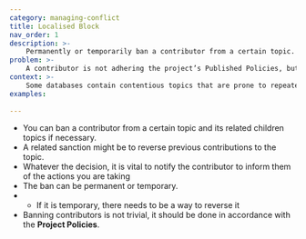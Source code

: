 ```yaml
---
category: managing-conflict
title: Localised Block
nav_order: 1
description: >-
    Permanently or temporarily ban a contributor from a certain topic.
problem: >-
    A contributor is not adhering the project’s Published Policies, but this is only happening when contributing to a certain topic.
context: >-
    Some databases contain contentious topics that are prone to repeated contradictory edits (an ‘edit war’), or contain localised topics of interest that lend themselves to focused attention. The contributor in question will have ignored Warning Messages to stop disruptive or improper activities.
examples:
    
---
```


* You can ban a contributor from a certain topic and its related children topics if necessary.
* A related sanction might be to reverse previous contributions to the topic.
* Whatever the decision, it is vital to notify the contributor to inform them of the actions you are taking
* The ban can be permanent or temporary.
* * If it is temporary, there needs to be a way to reverse it
* Banning contributors is not trivial, it should be done in accordance with the **Project Policies**.
